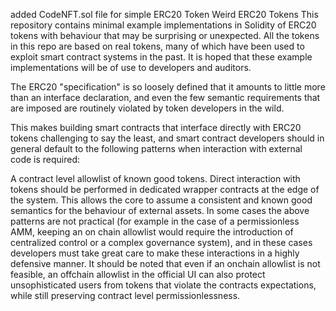 added CodeNFT.sol file for simple ERC20 Token
Weird ERC20 Tokens
This repository contains minimal example implementations in Solidity of ERC20 tokens with behaviour that may be surprising or unexpected. All the tokens in this repo are based on real tokens, many of which have been used to exploit smart contract systems in the past. It is hoped that these example implementations will be of use to developers and auditors.

The ERC20 "specification" is so loosely defined that it amounts to little more than an interface declaration, and even the few semantic requirements that are imposed are routinely violated by token developers in the wild.

This makes building smart contracts that interface directly with ERC20 tokens challenging to say the least, and smart contract developers should in general default to the following patterns when interaction with external code is required:

A contract level allowlist of known good tokens.
Direct interaction with tokens should be performed in dedicated wrapper contracts at the edge of the system. This allows the core to assume a consistent and known good semantics for the behaviour of external assets.
In some cases the above patterns are not practical (for example in the case of a permissionless AMM, keeping an on chain allowlist would require the introduction of centralized control or a complex governance system), and in these cases developers must take great care to make these interactions in a highly defensive manner. It should be noted that even if an onchain allowlist is not feasible, an offchain allowlist in the official UI can also protect unsophisticated users from tokens that violate the contracts expectations, while still preserving contract level permissionlessness.
